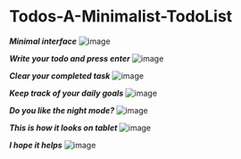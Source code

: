 # Todos-A-Minimalist-TodoList

***Minimal interface***
![image](https://user-images.githubusercontent.com/64537788/136587497-4acc8320-3cd1-45c6-b9cf-35777cc30d67.png)

***Write your todo and press enter***
![image](https://user-images.githubusercontent.com/64537788/136587339-51d54ee6-dc31-4e1b-a062-0dc20a9dbe16.png)

***Clear your completed task***
![image](https://user-images.githubusercontent.com/64537788/136587441-7c2fe52b-4644-4708-b10b-c7aed9c5d4a0.png)

***Keep track of your daily goals***
![image](https://user-images.githubusercontent.com/64537788/136587479-a1fd731d-d562-429a-ad16-00cd12b8eb30.png)

***Do you like the night mode?***
![image](https://user-images.githubusercontent.com/64537788/136587525-b12d274a-e2c1-4ac7-91a7-b2ec182b83b0.png)

***This is how it looks on tablet***
![image](https://user-images.githubusercontent.com/64537788/136587673-3c6c464d-20fa-415a-9782-5b9d01ae187b.png)

***I hope it helps***
![image](https://user-images.githubusercontent.com/64537788/136587817-6614bf1e-de4a-44e1-8828-fccf519c756f.png)
